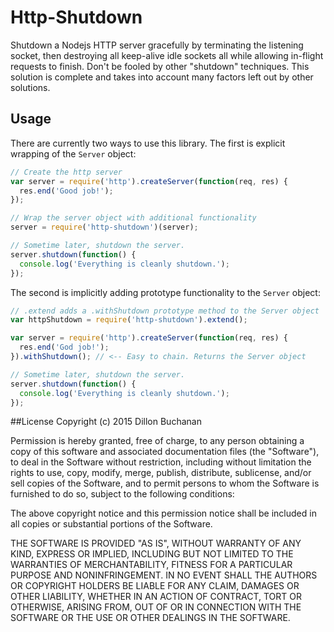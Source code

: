 # Http-Shutdown
Shutdown a Nodejs HTTP server gracefully by terminating the listening socket, then destroying all keep-alive idle sockets all while allowing in-flight requests to finish. Don't be fooled by other "shutdown" techniques. This solution is complete and takes into account many factors left out by other solutions.

## Usage
There are currently two ways to use this library. The first is explicit wrapping of the `Server` object:

```javascript
// Create the http server
var server = require('http').createServer(function(req, res) {
  res.end('Good job!');
});

// Wrap the server object with additional functionality
server = require('http-shutdown')(server);

// Sometime later, shutdown the server.
server.shutdown(function() {
  console.log('Everything is cleanly shutdown.');
});
```

The second is implicitly adding prototype functionality to the `Server` object:

```javascript
// .extend adds a .withShutdown prototype method to the Server object
var httpShutdown = require('http-shutdown').extend();

var server = require('http').createServer(function(req, res) {
  res.end('God job!');
}).withShutdown(); // <-- Easy to chain. Returns the Server object

// Sometime later, shutdown the server.
server.shutdown(function() {
  console.log('Everything is cleanly shutdown.');
});
```

##License
Copyright (c) 2015 Dillon Buchanan

Permission is hereby granted, free of charge, to any person obtaining a copy
of this software and associated documentation files (the "Software"), to deal
in the Software without restriction, including without limitation the rights
to use, copy, modify, merge, publish, distribute, sublicense, and/or sell
copies of the Software, and to permit persons to whom the Software is
furnished to do so, subject to the following conditions:

The above copyright notice and this permission notice shall be included in
all copies or substantial portions of the Software.

THE SOFTWARE IS PROVIDED "AS IS", WITHOUT WARRANTY OF ANY KIND, EXPRESS OR
IMPLIED, INCLUDING BUT NOT LIMITED TO THE WARRANTIES OF MERCHANTABILITY,
FITNESS FOR A PARTICULAR PURPOSE AND NONINFRINGEMENT.  IN NO EVENT SHALL THE
AUTHORS OR COPYRIGHT HOLDERS BE LIABLE FOR ANY CLAIM, DAMAGES OR OTHER
LIABILITY, WHETHER IN AN ACTION OF CONTRACT, TORT OR OTHERWISE, ARISING FROM,
OUT OF OR IN CONNECTION WITH THE SOFTWARE OR THE USE OR OTHER DEALINGS IN
THE SOFTWARE.
